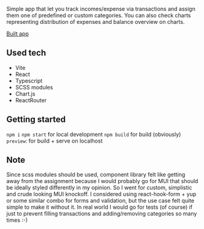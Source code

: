 Simple app that let you track incomes/expense via transactions and assign them one of predefined or custom categories. You can also check charts representing distribution of expenses and balance overview on charts.

[Built app](https://benesva4.github.io/expense-app/)

## Used tech

- Vite
- React
- Typescript
- SCSS modules
- Chart.js
- ReactRouter

## Getting started

`npm i`
`npm start` for local development
`npm build` for build (obviously)
`preview`: for build + serve on localhost

## Note

Since scss modules should be used, component library felt like getting away from the assignment because I would probably go for MUI that should be ideally styled differently in my opinion. So I went for custom, simplistic and crude looking MUI knockoff. I considered using react-hook-form + yup or some similar combo for forms and validation, but the use case felt quite simple to make it without it. In real world I would go for tests (of course) if just to prevent filling transactions and adding/removing categories so many times :-)
